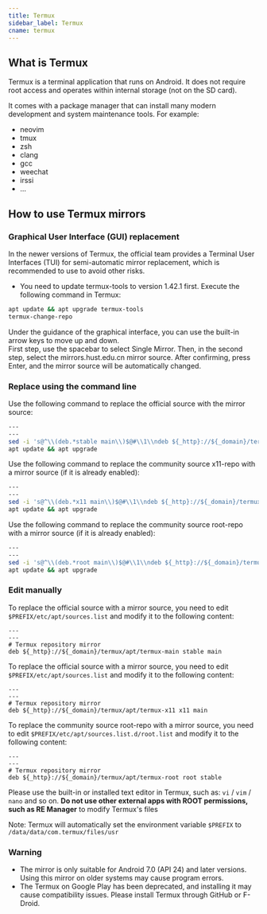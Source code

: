 ```yaml
---
title: Termux
sidebar_label: Termux
cname: termux
---
```



## What is Termux

Termux is a terminal application that runs on Android. It does not require root access and operates within internal storage (not on the SD card).

It comes with a package manager that can install many modern development and system maintenance tools. For example:

 * neovim
 * tmux
 * zsh
 * clang
 * gcc
 * weechat
 * irssi
 * ...

## How to use Termux mirrors


### Graphical User Interface (GUI) replacement

In the newer versions of Termux, the official team provides a Terminal User Interfaces (TUI) for semi-automatic mirror replacement,  which is recommended to use to avoid other risks.
* You need to update termux-tools to version 1.42.1 first.
Execute the following command in Termux:

```bash
apt update && apt upgrade termux-tools
termux-change-repo
```

Under the guidance of the graphical interface, you can use the built-in arrow keys to move up and down.   
First step, use the spacebar to select Single Mirror. Then, in the second step, select the mirrors.hust.edu.cn mirror source. After confirming, press Enter, and the mirror source will be automatically changed.

### Replace using the command line


Use the following command to replace the official source with the mirror source:

```bash varcode
---
---
sed -i 's@^\\(deb.*stable main\\)$@#\\1\\ndeb ${_http}://${_domain}/termux/apt/termux-main stable main@' $PREFIX/etc/apt/sources.list
apt update && apt upgrade
```

Use the following command to replace the community source x11-repo with a mirror source (if it is already enabled):

```bash varcode
---
---
sed -i 's@^\\(deb.*x11 main\\)$@#\\1\\ndeb ${_http}://${_domain}/termux/apt/termux-x11 x11 main @' $PREFIX/etc/apt/sources.list.d/x11.list 
apt update && apt upgrade 
```
Use the following command to replace the community source root-repo with a mirror source (if it is already enabled):

```bash varcode
---
---
sed -i 's@^\\(deb.*root main\\)$@#\\1\\ndeb ${_http}://${_domain}/termux/apt/termux-root root main @' $PREFIX/etc/apt/sources.list.d/root.list 
apt update && apt upgrade 
``` 

### Edit manually

To replace the official source with a mirror source, you need to edit `$PREFIX/etc/apt/sources.list` and modify it to the following content:

```properties varcode title="$PREFIX/etc/apt/sources.list"
---
---
# Termux repository mirror
deb ${_http}://${_domain}/termux/apt/termux-main stable main
```

To replace the official source with a mirror source, you need to edit `$PREFIX/etc/apt/sources.list` and modify it to the following content:

```properties varcode title="$PREFIX/etc/apt/sources.list.d/x11.list"
---
---
# Termux repository mirror
deb ${_http}://${_domain}/termux/apt/termux-x11 x11 main 
```

To replace the community source root-repo with a mirror source, you need to edit `$PREFIX/etc/apt/sources.list.d/root.list` and modify it to the following content:


```properties varcode title="$PREFIX/etc/apt/sources.list.d/root.list.d/root.list"
---
---
# Termux repository mirror
deb ${_http}://${_domain}/termux/apt/termux-root root stable 
```
 
Please use the built-in or installed text editor in Termux, such as: `vi` / `vim` / `nano` and so on. **Do not use other external apps with ROOT permissions, such as RE Manager** to modify Termux's files

Note: Termux will automatically set the environment variable `$PREFIX` to `/data/data/com.termux/files/usr`

### Warning

* The mirror is only suitable for Android 7.0 (API 24) and later versions. Using this mirror on older systems may cause program errors.
* The Termux on Google Play has been deprecated, and installing it may cause compatibility issues. Please install Termux through GitHub or F-Droid.
